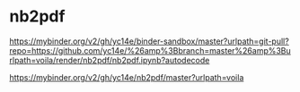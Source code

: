 # nb2pdf

https://mybinder.org/v2/gh/yc14e/binder-sandbox/master?urlpath=git-pull?repo=https://github.com/yc14e/%26amp%3Bbranch=master%26amp%3Burlpath=voila/render/nb2pdf/nb2pdf.ipynb?autodecode


https://mybinder.org/v2/gh/yc14e/nb2pdf/master?urlpath=voila
